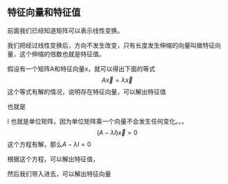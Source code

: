 

## 特征向量和特征值

前面我们已经知道矩阵可以表示线性变换。

我们把经过线性变换后，方向不发生改变，只有长度发生伸缩的向量叫做特征向量，这个伸缩的倍数也就是特征值。

假设有一个矩阵A和特征向量x，就可以得出下面的等式
$$
A\vec x=\lambda \vec x
$$
这个等式有解的情况，说明存在特征向量，可以解出特征值

也就是

I 也就是单位矩阵，因为单位矩阵乘一个向量不会发生任何变化。。。
$$
(A-\lambda I)\vec x=0
$$
这个方程有解，那么$A-\lambda I=0$

根据这个方程，可以解出特征值，

然后我们带入进去，可以解出特征向量